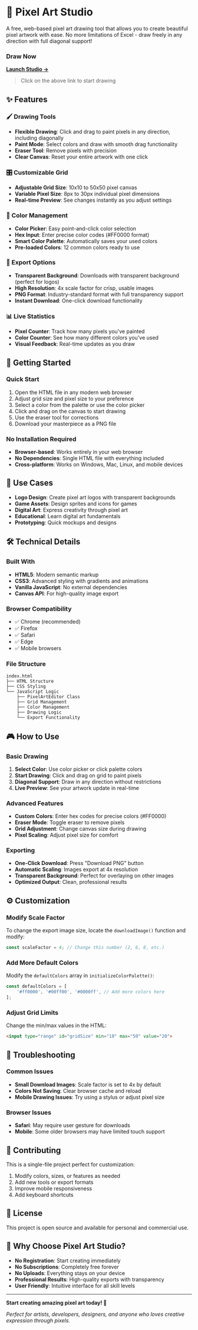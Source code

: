 # 🎨 Pixel Art Studio

A free, web-based pixel art drawing tool that allows you to create beautiful pixel artwork with ease. No more limitations of Excel - draw freely in any direction with full diagonal support!

### Draw Now

**[Launch Studio →](https://sakshissg.github.io/pixel_studio)**

> Click on the above link to start drawing

## ✨ Features

### 🖌️ Drawing Tools
- **Flexible Drawing**: Click and drag to paint pixels in any direction, including diagonally
- **Paint Mode**: Select colors and draw with smooth drag functionality
- **Eraser Tool**: Remove pixels with precision
- **Clear Canvas**: Reset your entire artwork with one click

### 🎛️ Customizable Grid
- **Adjustable Grid Size**: 10x10 to 50x50 pixel canvas
- **Variable Pixel Size**: 8px to 30px individual pixel dimensions
- **Real-time Preview**: See changes instantly as you adjust settings

### 🎨 Color Management
- **Color Picker**: Easy point-and-click color selection
- **Hex Input**: Enter precise color codes (#FF0000 format)
- **Smart Color Palette**: Automatically saves your used colors
- **Pre-loaded Colors**: 12 common colors ready to use

### 💾 Export Options
- **Transparent Background**: Downloads with transparent background (perfect for logos)
- **High Resolution**: 4x scale factor for crisp, usable images
- **PNG Format**: Industry-standard format with full transparency support
- **Instant Download**: One-click download functionality

### 📊 Live Statistics
- **Pixel Counter**: Track how many pixels you've painted
- **Color Counter**: See how many different colors you've used
- **Visual Feedback**: Real-time updates as you draw

## 🚀 Getting Started

### Quick Start
1. Open the HTML file in any modern web browser
2. Adjust grid size and pixel size to your preference
3. Select a color from the palette or use the color picker
4. Click and drag on the canvas to start drawing
5. Use the eraser tool for corrections
6. Download your masterpiece as a PNG file

### No Installation Required
- **Browser-based**: Works entirely in your web browser
- **No Dependencies**: Single HTML file with everything included
- **Cross-platform**: Works on Windows, Mac, Linux, and mobile devices

## 🎯 Use Cases

- **Logo Design**: Create pixel art logos with transparent backgrounds
- **Game Assets**: Design sprites and icons for games
- **Digital Art**: Express creativity through pixel art
- **Educational**: Learn digital art fundamentals
- **Prototyping**: Quick mockups and designs

## 🛠️ Technical Details

### Built With
- **HTML5**: Modern semantic markup
- **CSS3**: Advanced styling with gradients and animations
- **Vanilla JavaScript**: No external dependencies
- **Canvas API**: For high-quality image export

### Browser Compatibility
- ✅ Chrome (recommended)
- ✅ Firefox
- ✅ Safari
- ✅ Edge
- ✅ Mobile browsers

### File Structure
```
index.html
├── HTML Structure
├── CSS Styling
└── JavaScript Logic
    ├── PixelArtEditor Class
    ├── Grid Management
    ├── Color Management
    ├── Drawing Logic
    └── Export Functionality
```

## 🎮 How to Use

### Basic Drawing
1. **Select Color**: Use color picker or click palette colors
2. **Start Drawing**: Click and drag on grid to paint pixels
3. **Diagonal Support**: Draw in any direction without restrictions
4. **Live Preview**: See your artwork update in real-time

### Advanced Features
- **Custom Colors**: Enter hex codes for precise colors (#FF0000)
- **Eraser Mode**: Toggle eraser to remove pixels
- **Grid Adjustment**: Change canvas size during drawing
- **Pixel Scaling**: Adjust pixel size for comfort

### Exporting
- **One-Click Download**: Press "Download PNG" button
- **Automatic Scaling**: Images export at 4x resolution
- **Transparent Background**: Perfect for overlaying on other images
- **Optimized Output**: Clean, professional results

## ⚙️ Customization

### Modify Scale Factor
To change the export image size, locate the `downloadImage()` function and modify:
```javascript
const scaleFactor = 4; // Change this number (2, 6, 8, etc.)
```

### Add More Default Colors
Modify the `defaultColors` array in `initializeColorPalette()`:
```javascript
const defaultColors = [
    '#ff0000', '#00ff00', '#0000ff', // Add more colors here
];
```

### Adjust Grid Limits
Change the min/max values in the HTML:
```html
<input type="range" id="gridSize" min="10" max="50" value="20">
```

## 🐛 Troubleshooting

### Common Issues
- **Small Download Images**: Scale factor is set to 4x by default
- **Colors Not Saving**: Clear browser cache and reload
- **Mobile Drawing Issues**: Try using a stylus or adjust pixel size

### Browser Issues
- **Safari**: May require user gesture for downloads
- **Mobile**: Some older browsers may have limited touch support

## 🤝 Contributing

This is a single-file project perfect for customization:
1. Modify colors, sizes, or features as needed
2. Add new tools or export formats
3. Improve mobile responsiveness
4. Add keyboard shortcuts

## 📄 License

This project is open source and available for personal and commercial use.

## 🌟 Why Choose Pixel Art Studio?

- **No Registration**: Start creating immediately
- **No Subscriptions**: Completely free forever
- **No Uploads**: Everything stays on your device
- **Professional Results**: High-quality exports with transparency
- **User Friendly**: Intuitive interface for all skill levels

---

**Start creating amazing pixel art today! 🚀**

*Perfect for artists, developers, designers, and anyone who loves creative expression through pixels.*

